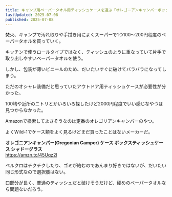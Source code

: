 ```yaml
---
title: キャンプ用ペーパータオル用ティッシュケースを選ぶ「オレゴニアンキャンパーボックスティッシュケース」
lastUpdated: 2025-07-08 
published: 2025-07-08
---
```


焚火、キャンプで汚れ取りや手拭き用によくスーパーで1つ100～200円程度のペーパータオルを買っていく。

キッチンで使うロールタイプではなく、ティッシュのように重なっていて片手で取り出しやすいペーパータオルを使う。

しかし、包装が薄いビニールのため、だいたいすぐに破けてバラバラになってしまう。

ただのオシャレ装備だと思っていたアウトドア用ティッシュケースが必要性が分かった。

100均や近所のニトリとかいろいろ探したけど2000円程度でいい感じなやつは見つからなかった。

Amazonで検索してよさそうなのは定番のオレゴリアンキャンパーのやつ。

よくWild-1でケース類をよく見るけどまだ買ったことはないメーカーだ。


**オレゴニアンキャンパー(Oregonian Camper) ケース ボックスティッシュケース シャドーグラス**  
https://amzn.to/45Uqz2l

ベルクロはチクチクしたり、ゴミが絡むのであんまり好きではないが、だいたい同じ形式なので選択肢はない。

口部分が長く、普通のティッシュだと破けそうだけど、硬めのペーパータオルなら問題ないだろう。
